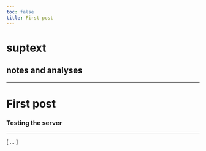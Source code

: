 ```yaml
---
toc: false
title: First post
---
```


# suptext
## notes and analyses

___

<div class="card" style="max-width: 512px;">
    <h1>First post</h1>
    <h3>Testing the server</h3>
    <hr/>
    [ ... ]
</div>